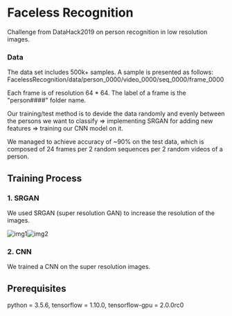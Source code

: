 # Faceless Recognition
Challenge from DataHack2019 on person recognition in low resolution images.

### Data

The data set includes 500k+ samples.
A sample is presented as follows: 
FacelessRecognition/data/person_0000/video_0000/seq_0000/frame_0000

Each frame is of resolution 64 * 64. 
The label of a frame is the "person####" folder name.

Our training/test method is to devide the data randomly and evenly between the persons we want to classify => implementing SRGAN for adding new features => training our CNN model on it. 

We managed to achieve accuracy of ~90% on the test data, which is composed of 24 frames per 2 random sequences per 2 random videos of a person. 

## Training Process
### 1. SRGAN
We used SRGAN (super resolution GAN) to increase the resolution of the images. 

![img1](https://github.com/yussiroz/FacelessRecognition/blob/master/samples/example_1.jpg)![img2](https://github.com/yussiroz/FacelessRecognition/blob/master/samples/example_2.jpg)

### 2. CNN
We trained a CNN on the super resolution images.



## Prerequisites 
python = 3.5.6, tensorflow = 1.10.0, tensorflow-gpu = 2.0.0rc0
